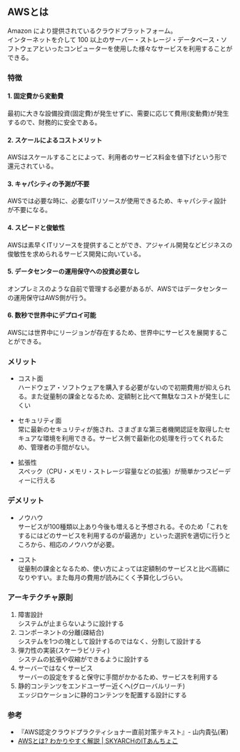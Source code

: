 ## AWSとは
Amazon により提供されているクラウドプラットフォーム。  
インターネットを介して 100 以上のサーバー・ストレージ・データベース・ソフトウェアといったコンピューターを使用した様々なサービスを利用することができる。

### 特徴
#### 1. 固定費から変動費
最初に大きな設備投資(固定費)が発生せずに、需要に応じて費用(変動費)が発生するので、財務的に安全である。

#### 2. スケールによるコストメリット
AWSはスケールすることによって、利用者のサービス料金を値下げという形で還元されている。

#### 3. キャパシティの予測が不要
AWSでは必要な時に、必要なITリソースが使用できるため、キャパシティ設計が不要になる。

#### 4. スピードと俊敏性
AWSは素早くITリソースを提供することができ、アジャイル開発などビジネスの俊敏性を求められるサービス開発に向いている。

#### 5. データセンターの運用保守への投資必要なし
オンプレミスのような自前で管理する必要があるが、AWSではデータセンターの運用保守はAWS側が行う。

#### 6. 数秒で世界中にデプロイ可能
AWSには世界中にリージョンが存在するため、世界中にサービスを展開することができる。

### メリット
- コスト面  
ハードウェア・ソフトウェアを購入する必要がないので初期費用が抑えられる。また従量制の課金となるため、定額制と比べて無駄なコストが発生しにくい

- セキュリティ面  
常に最新のセキュリティが施され、さまざまな第三者機関認証を取得したセキュアな環境を利用できる。サービス側で最新化の処理を行ってくれるため、管理者の手間がない。

- 拡張性  
スペック（CPU・メモリ・ストレージ容量などの拡張）が簡単かつスピーディーに行える

### デメリット
- ノウハウ  
サービスが100種類以上あり今後も増えると予想される。そのため「これをするにはどのサービスを利用するのが最適か」といった選択を適切に行うところから、相応のノウハウが必要。

- コスト  
従量制の課金となるため、使い方によっては定額制のサービスと比べ高額になりやすい。また毎月の費用が読みにくく予算化しづらい。

### アーキテクチャ原則
1. 障害設計  
   システムが止まらないように設計する
2. コンポーネントの分離(疎結合)  
   システムを1つの塊として設計するのではなく、分割して設計する
3. 弾力性の実装(スケーラビリティ)  
   システムの拡張や収縮ができるように設計する
4. サーバーではなくサービス  
   サーバーの設定をすると保守に手間がかかるため、サービスを利用する
5. 静的コンテンツをエンドユーザー近くへ(グローバルリーチ)  
   エッジロケーションに静的コンテンツを配置する設計にする

### 参考
- 『AWS認定クラウドプラクティショナー直前対策テキスト』- 山内貴弘(著)
- [AWSとは? わかりやすく解説 \| SKYARCHのITあんちょこ](https://www.skyarch.net/column/whataws01/)